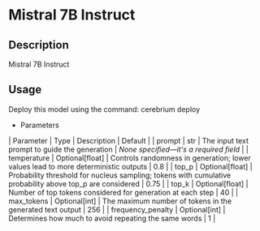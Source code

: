 # Mistral 7B Instruct

## Description
Mistral 7B Instruct

## Usage
Deploy this model using the command: cerebrium deploy <NAME>

- Parameters

| Parameter | Type | Description | Default |
| prompt | str | The input text prompt to guide the generation | *None specified—it's a required field* |
| temperature | Optional[float] | Controls randomness in generation; lower values lead to more deterministic outputs | 0.8 |
| top_p | Optional[float] | Probability threshold for nucleus sampling; tokens with cumulative probability above top_p are considered | 0.75 |
| top_k | Optional[float] | Number of top tokens considered for generation at each step | 40 |
| max_tokens | Optional[int] | The maximum number of tokens in the generated text output | 256 |
| frequency_penalty | Optional[int] | Determines how much to avoid repeating the same words | 1 |